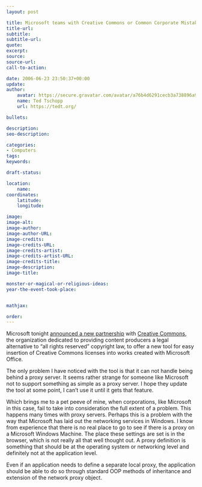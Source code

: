```yaml
---
layout: post

title: Microsoft teams with Creative Commons or Common Corporate Mistakes
title-url:
subtitle:
subtitle-url:
quote:
excerpt:
source:
source-url:
call-to-action:

date: 2006-06-23 23:50:37+00:00
update:
author:
    avatar: https://secure.gravatar.com/avatar/a76b4d6291cecb3a738896a971bfb903?s=512&d=mp&r=g
    name: Ted Tschopp
    url: https://tedt.org/

bullets:

description:
seo-description:

categories:
- Computers
tags:
keywords:

draft-status:

location:
    name:
coordinates:
    latitude:
    longitude:

image:
image-alt:
image-author:
image-author-URL:
image-credits:
image-credits-URL:
image-credits-artist:
image-credits-artist-URL:
image-credits-title:
image-description:
image-title:

monster-or-magical-or-religious-ideas:
year-the-event-took-place:


mathjax:

order:
---
```

Microsoft tonight [announced a new partnership](http://www.microsoft.com/presspass/press/2006/jun06/06-20MSCreativeCommonsPR.mspx) with [Creative Commons](http://creativecommons.org/), the organization dedicated to providing content producers a legal alternative to “all rights reserved” copyright law, to offer a new tool for easy insertion of Creative Commons licenses into works created with Microsoft Office.

The only problem I have noticed with the tool is that it can not handle being behind a proxy server. It seems rather strange for someone like Microsoft not to support something as simple as a proxy server. I hope they update the tool at some point, I can’t use it until it gets that feature.

Which brings me to a pet peeve of mine, when corporations, like Microsoft in this case, fail to take into consideration the full extent of a problem. This happens many times with proxy servers. Perhaps this is a problem with the way that Microsoft has laid out the networking services in Windows. I know from experience that there is no real place to go to see if there is a proxy on a Microsoft Windows Machine. The place these settings are set is in the browser, which is not really all that well thought out. A proxy definition is something that should be at the operating system or networking level and definitely not at the application level.

Even if an application needs to define a separate local proxy, the application should be able to do so through standard OOP methods of inheritance and extension of the network proxy object.
